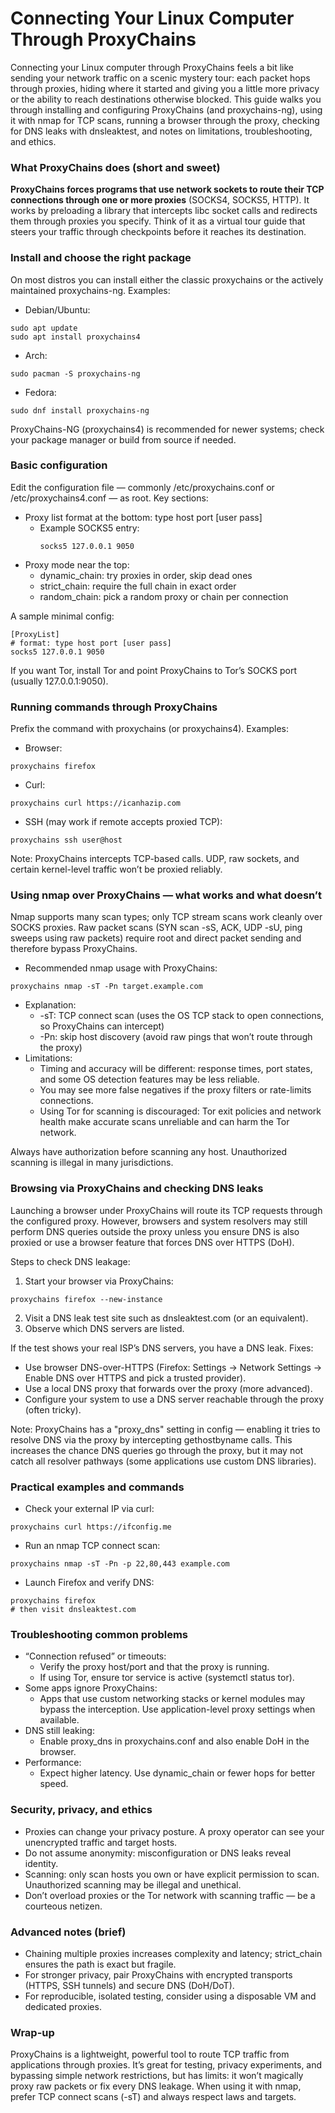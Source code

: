 # Connecting Your Linux Computer Through ProxyChains

Connecting your Linux computer through ProxyChains feels a bit like sending your network traffic on a scenic mystery tour: each packet hops through proxies, hiding where it started and giving you a little more privacy or the ability to reach destinations otherwise blocked. This guide walks you through installing and configuring ProxyChains (and proxychains-ng), using it with nmap for TCP scans, running a browser through the proxy, checking for DNS leaks with dnsleaktest, and notes on limitations, troubleshooting, and ethics.



### What ProxyChains does (short and sweet)
**ProxyChains forces programs that use network sockets to route their TCP connections through one or more proxies** (SOCKS4, SOCKS5, HTTP). It works by preloading a library that intercepts libc socket calls and redirects them through proxies you specify. Think of it as a virtual tour guide that steers your traffic through checkpoints before it reaches its destination.



### Install and choose the right package
On most distros you can install either the classic proxychains or the actively maintained proxychains-ng. Examples:

- Debian/Ubuntu:
```
sudo apt update
sudo apt install proxychains4
```
- Arch:
```
sudo pacman -S proxychains-ng
```
- Fedora:
```
sudo dnf install proxychains-ng
```

ProxyChains-NG (proxychains4) is recommended for newer systems; check your package manager or build from source if needed.



### Basic configuration
Edit the configuration file — commonly /etc/proxychains.conf or /etc/proxychains4.conf — as root. Key sections:

- Proxy list format at the bottom: type host port [user pass]
  - Example SOCKS5 entry:
    ```
    socks5 127.0.0.1 9050
    ```
- Proxy mode near the top:
  - dynamic_chain: try proxies in order, skip dead ones
  - strict_chain: require the full chain in exact order
  - random_chain: pick a random proxy or chain per connection

A sample minimal config:
```
[ProxyList]
# format: type host port [user pass]
socks5 127.0.0.1 9050
```
If you want Tor, install Tor and point ProxyChains to Tor’s SOCKS port (usually 127.0.0.1:9050).



### Running commands through ProxyChains
Prefix the command with proxychains (or proxychains4). Examples:
- Browser:
```
proxychains firefox
```
- Curl:
```
proxychains curl https://icanhazip.com
```
- SSH (may work if remote accepts proxied TCP):
```
proxychains ssh user@host
```

Note: ProxyChains intercepts TCP-based calls. UDP, raw sockets, and certain kernel-level traffic won’t be proxied reliably.



### Using nmap over ProxyChains — what works and what doesn’t
Nmap supports many scan types; only TCP stream scans work cleanly over SOCKS proxies. Raw packet scans (SYN scan -sS, ACK, UDP -sU, ping sweeps using raw packets) require root and direct packet sending and therefore bypass ProxyChains.

- Recommended nmap usage with ProxyChains:
```
proxychains nmap -sT -Pn target.example.com
```
- Explanation:
  - -sT: TCP connect scan (uses the OS TCP stack to open connections, so ProxyChains can intercept)
  - -Pn: skip host discovery (avoid raw pings that won’t route through the proxy)
- Limitations:
  - Timing and accuracy will be different: response times, port states, and some OS detection features may be less reliable.
  - You may see more false negatives if the proxy filters or rate-limits connections.
  - Using Tor for scanning is discouraged: Tor exit policies and network health make accurate scans unreliable and can harm the Tor network.

Always have authorization before scanning any host. Unauthorized scanning is illegal in many jurisdictions.



### Browsing via ProxyChains and checking DNS leaks
Launching a browser under ProxyChains will route its TCP requests through the configured proxy. However, browsers and system resolvers may still perform DNS queries outside the proxy unless you ensure DNS is also proxied or use a browser feature that forces DNS over HTTPS (DoH).

Steps to check DNS leakage:
1. Start your browser via ProxyChains:
```
proxychains firefox --new-instance
```
2. Visit a DNS leak test site such as dnsleaktest.com (or an equivalent).
3. Observe which DNS servers are listed.

If the test shows your real ISP’s DNS servers, you have a DNS leak. Fixes:
- Use browser DNS-over-HTTPS (Firefox: Settings → Network Settings → Enable DNS over HTTPS and pick a trusted provider).
- Use a local DNS proxy that forwards over the proxy (more advanced).
- Configure your system to use a DNS server reachable through the proxy (often tricky).

Note: ProxyChains has a "proxy_dns" setting in config — enabling it tries to resolve DNS via the proxy by intercepting gethostbyname calls. This increases the chance DNS queries go through the proxy, but it may not catch all resolver pathways (some applications use custom DNS libraries).



### Practical examples and commands
- Check your external IP via curl:
```
proxychains curl https://ifconfig.me
```
- Run an nmap TCP connect scan:
```
proxychains nmap -sT -Pn -p 22,80,443 example.com
```
- Launch Firefox and verify DNS:
```
proxychains firefox
# then visit dnsleaktest.com
```



### Troubleshooting common problems
- “Connection refused” or timeouts:
  - Verify the proxy host/port and that the proxy is running.
  - If using Tor, ensure tor service is active (systemctl status tor).
- Some apps ignore ProxyChains:
  - Apps that use custom networking stacks or kernel modules may bypass the interception. Use application-level proxy settings when available.
- DNS still leaking:
  - Enable proxy_dns in proxychains.conf and also enable DoH in the browser.
- Performance:
  - Expect higher latency. Use dynamic_chain or fewer hops for better speed.



### Security, privacy, and ethics
- Proxies can change your privacy posture. A proxy operator can see your unencrypted traffic and target hosts.
- Do not assume anonymity: misconfiguration or DNS leaks reveal identity.
- Scanning: only scan hosts you own or have explicit permission to scan. Unauthorized scanning may be illegal and unethical.
- Don’t overload proxies or the Tor network with scanning traffic — be a courteous netizen.



### Advanced notes (brief)
- Chaining multiple proxies increases complexity and latency; strict_chain ensures the path is exact but fragile.
- For stronger privacy, pair ProxyChains with encrypted transports (HTTPS, SSH tunnels) and secure DNS (DoH/DoT).
- For reproducible, isolated testing, consider using a disposable VM and dedicated proxies.



### Wrap-up
ProxyChains is a lightweight, powerful tool to route TCP traffic from applications through proxies. It’s great for testing, privacy experiments, and bypassing simple network restrictions, but has limits: it won’t magically proxy raw packets or fix every DNS leakage. When using it with nmap, prefer TCP connect scans (-sT) and always respect laws and targets. 